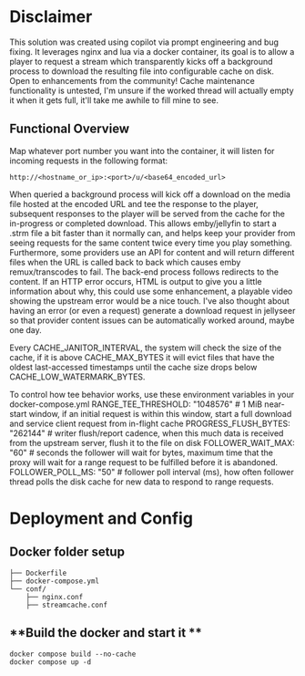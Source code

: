 # **Disclaimer**
This solution was created using copilot via prompt engineering and bug fixing.  It leverages nginx and lua via a docker container, its goal is to allow a player to request a stream which transparently kicks off a background process to download the resulting file into configurable cache on disk.  Open to enhancements from the community!
Cache maintenance functionality is untested, I'm unsure if the worked thread will actually empty it when it gets full, it'll take me awhile to fill mine to see. 

## **Functional Overview**
Map whatever port number you want into the container, it will listen for incoming requests in the following format: 
```
http://<hostname_or_ip>:<port>/u/<base64_encoded_url>
```

When queried a background process will kick off a download on the media file hosted at the encoded URL and tee the response to the player, subsequent responses to the player will be served from the cache for the in-progress or completed download.  This allows emby/jellyfin to start a .strm file a bit faster than it normally can, and helps keep your provider from seeing requests for the same content twice every time you play something.  Furthermore, some providers use an API for content and will return different files when the URL is called back to back which causes emby remux/transcodes to fail. 
The back-end process follows redirects to the content.  If an HTTP error occurs, HTML is output to give you a little information about why, this could use some enhancement, a playable video showing the upstream error would be a nice touch.  I've also thought about having an error (or even a request) generate a download request in jellyseer so that provider content issues can be automatically worked around, maybe one day. 

Every CACHE_JANITOR_INTERVAL, the system will check the size of the cache, if it is above CACHE_MAX_BYTES it will evict files that have the oldest last-accessed timestamps until the cache size drops below CACHE_LOW_WATERMARK_BYTES.

To control how tee behavior works, use these environment variables in your docker-compose.yml
RANGE_TEE_THRESHOLD: "1048576"   # 1 MiB near-start window, if an initial request is within this window, start a full download and service client request from in-flight cache
PROGRESS_FLUSH_BYTES: "262144"   # writer flush/report cadence, when this much data is received from the upstream server, flush it to the file on disk
FOLLOWER_WAIT_MAX: "60"          # seconds the follower will wait for bytes, maximum time that the proxy will wait for a range request to be fulfilled before it is abandoned.
FOLLOWER_POLL_MS: "50"           # follower poll interval (ms), how often follower thread polls the disk cache for new data to respond to range requests. 

# **Deployment and Config**

## **Docker folder setup**
```Docker/
├── Dockerfile
├── docker-compose.yml
└── conf/
    ├── nginx.conf
    ├── streamcache.conf
```


## **Build the docker and start it **
```
docker compose build --no-cache
docker compose up -d 
```
